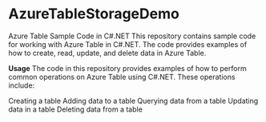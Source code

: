 # AzureTableStorageDemo

Azure Table Sample Code in C#.NET
This repository contains sample code for working with Azure Table in C#.NET. The code provides examples of how to create, read, update, and delete data in Azure Table.

**Usage**
The code in this repository provides examples of how to perform common operations on Azure Table using C#.NET. These operations include:

Creating a table
Adding data to a table
Querying data from a table
Updating data in a table
Deleting data from a table

